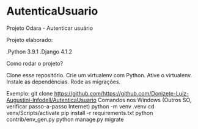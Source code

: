 # AutenticaUsuario
Projeto Odara - Autenticar usuário

Projeto elaborado:

.Python 3.9.1
.Django 4.1.2

Como rodar o projeto?

  Clone esse repositório.
  Crie um virtualenv com Python.
  Ative o virtualenv.
  Instale as dependências.
  Rode as migrações.

Exemplo:
git clone https://github.com/https://github.com/Donizete-Luiz-Augustini-Infodell/AutenticaUsuario
Comandos nos Windows (Outros SO, verificar passo-a-passo Internet) 
python -m venv .venv
cd venv/Scripts/activate
pip install -r requirements.txt
python contrib/env_gen.py
python manage.py migrate
